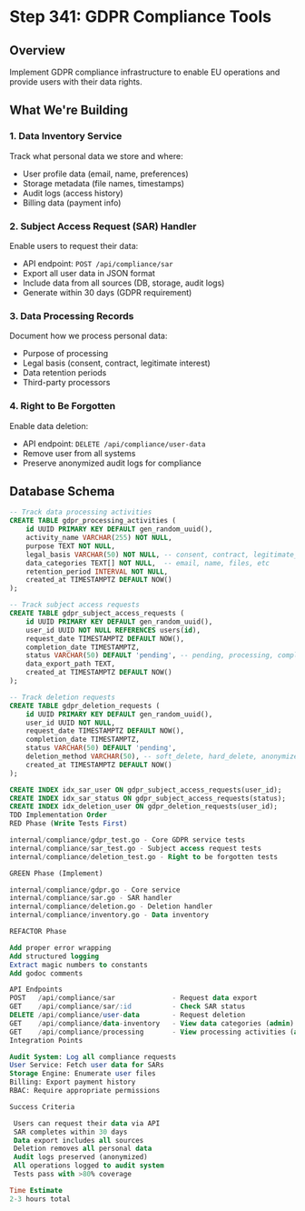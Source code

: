 # Step 341: GDPR Compliance Tools

## Overview
Implement GDPR compliance infrastructure to enable EU operations and provide users with their data rights.

## What We're Building

### 1. Data Inventory Service
Track what personal data we store and where:
- User profile data (email, name, preferences)
- Storage metadata (file names, timestamps)
- Audit logs (access history)
- Billing data (payment info)

### 2. Subject Access Request (SAR) Handler
Enable users to request their data:
- API endpoint: `POST /api/compliance/sar`
- Export all user data in JSON format
- Include data from all sources (DB, storage, audit logs)
- Generate within 30 days (GDPR requirement)

### 3. Data Processing Records
Document how we process personal data:
- Purpose of processing
- Legal basis (consent, contract, legitimate interest)
- Data retention periods
- Third-party processors

### 4. Right to Be Forgotten
Enable data deletion:
- API endpoint: `DELETE /api/compliance/user-data`
- Remove user from all systems
- Preserve anonymized audit logs for compliance

## Database Schema
```sql
-- Track data processing activities
CREATE TABLE gdpr_processing_activities (
    id UUID PRIMARY KEY DEFAULT gen_random_uuid(),
    activity_name VARCHAR(255) NOT NULL,
    purpose TEXT NOT NULL,
    legal_basis VARCHAR(50) NOT NULL, -- consent, contract, legitimate_interest
    data_categories TEXT[] NOT NULL,  -- email, name, files, etc
    retention_period INTERVAL NOT NULL,
    created_at TIMESTAMPTZ DEFAULT NOW()
);

-- Track subject access requests
CREATE TABLE gdpr_subject_access_requests (
    id UUID PRIMARY KEY DEFAULT gen_random_uuid(),
    user_id UUID NOT NULL REFERENCES users(id),
    request_date TIMESTAMPTZ DEFAULT NOW(),
    completion_date TIMESTAMPTZ,
    status VARCHAR(50) DEFAULT 'pending', -- pending, processing, completed, failed
    data_export_path TEXT,
    created_at TIMESTAMPTZ DEFAULT NOW()
);

-- Track deletion requests
CREATE TABLE gdpr_deletion_requests (
    id UUID PRIMARY KEY DEFAULT gen_random_uuid(),
    user_id UUID NOT NULL,
    request_date TIMESTAMPTZ DEFAULT NOW(),
    completion_date TIMESTAMPTZ,
    status VARCHAR(50) DEFAULT 'pending',
    deletion_method VARCHAR(50), -- soft_delete, hard_delete, anonymize
    created_at TIMESTAMPTZ DEFAULT NOW()
);

CREATE INDEX idx_sar_user ON gdpr_subject_access_requests(user_id);
CREATE INDEX idx_sar_status ON gdpr_subject_access_requests(status);
CREATE INDEX idx_deletion_user ON gdpr_deletion_requests(user_id);
TDD Implementation Order
RED Phase (Write Tests First)

internal/compliance/gdpr_test.go - Core GDPR service tests
internal/compliance/sar_test.go - Subject access request tests
internal/compliance/deletion_test.go - Right to be forgotten tests

GREEN Phase (Implement)

internal/compliance/gdpr.go - Core service
internal/compliance/sar.go - SAR handler
internal/compliance/deletion.go - Deletion handler
internal/compliance/inventory.go - Data inventory

REFACTOR Phase

Add proper error wrapping
Add structured logging
Extract magic numbers to constants
Add godoc comments

API Endpoints
POST   /api/compliance/sar              - Request data export
GET    /api/compliance/sar/:id          - Check SAR status
DELETE /api/compliance/user-data        - Request deletion
GET    /api/compliance/data-inventory   - View data categories (admin)
GET    /api/compliance/processing       - View processing activities (admin)
Integration Points

Audit System: Log all compliance requests
User Service: Fetch user data for SARs
Storage Engine: Enumerate user files
Billing: Export payment history
RBAC: Require appropriate permissions

Success Criteria

 Users can request their data via API
 SAR completes within 30 days
 Data export includes all sources
 Deletion removes all personal data
 Audit logs preserved (anonymized)
 All operations logged to audit system
 Tests pass with >80% coverage

Time Estimate
2-3 hours total

